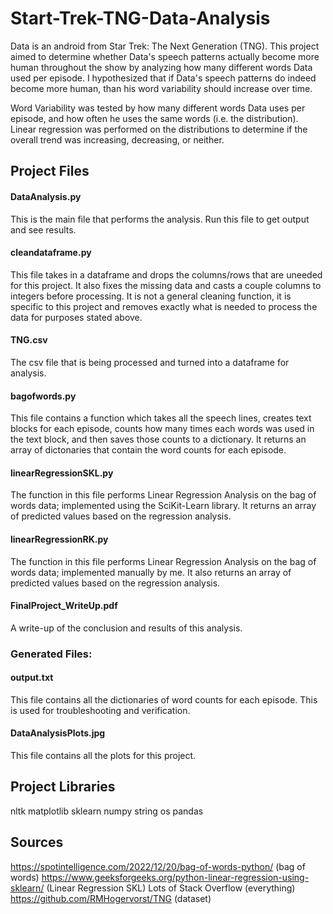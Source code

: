 # Start-Trek-TNG-Data-Analysis

Data is an android from Star Trek: The Next Generation (TNG). This project aimed to determine whether Data's speech patterns actually become more human throughout the show by analyzing how many different words Data used per episode. I hypothesized that if Data's speech patterns do indeed become more human, than his word variability should increase over time.

Word Variability was tested by how many different words Data uses per episode, and how often he uses the same words (i.e. the distribution). Linear regression was performed on the distributions to determine if the overall trend was increasing, decreasing, or neither.

## Project Files

#### DataAnalysis.py
This is the main file that performs the analysis. Run this file to get output and see results.

#### cleandataframe.py
This file takes in a dataframe and drops the columns/rows that are uneeded for this project. It also fixes the missing data and casts a couple columns to integers before processing. It is not a general cleaning function, it is specific to this project and removes exactly what is needed to process the data for purposes stated above. 

#### TNG.csv
The csv file that is being processed and turned into a dataframe for analysis. 

#### bagofwords.py
This file contains a function which takes all the speech lines, creates text blocks for each episode, counts how many times each words was used in the text block, and then saves those counts to a dictionary. It returns an array of dictonaries that contain the word counts for each episode.

#### linearRegressionSKL.py
The function in this file performs Linear Regression Analysis on the bag of words data; implemented using the SciKit-Learn library. It returns an array of predicted values based on the regression analysis.

#### linearRegressionRK.py
The function in this file performs Linear Regression Analysis on the bag of words data; implemented manually by me. It also returns an array of predicted values based on the regression analysis.

#### FinalProject_WriteUp.pdf
A write-up of the conclusion and results of this analysis. 

### Generated Files:
#### output.txt
This file contains all the dictionaries of word counts for each episode. This is used for troubleshooting and verification. 

#### DataAnalysisPlots.jpg
This file contains all the plots for this project.

## Project Libraries
nltk
matplotlib
sklearn
numpy
string
os
pandas

## Sources
https://spotintelligence.com/2022/12/20/bag-of-words-python/ (bag of words)
https://www.geeksforgeeks.org/python-linear-regression-using-sklearn/ (Linear Regression SKL)
Lots of Stack Overflow (everything)
https://github.com/RMHogervorst/TNG (dataset)
